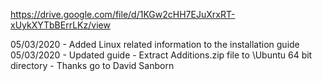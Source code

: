 
https://drive.google.com/file/d/1KGw2cHH7EJuXrxRT-xUykXYTbBErrLKz/view

05/03/2020 - Added Linux related information to the installation guide
05/03/2020 - Updated guide - Extract Additions.zip file to \Ubuntu 64 bit directory - Thanks go to David Sanborn
